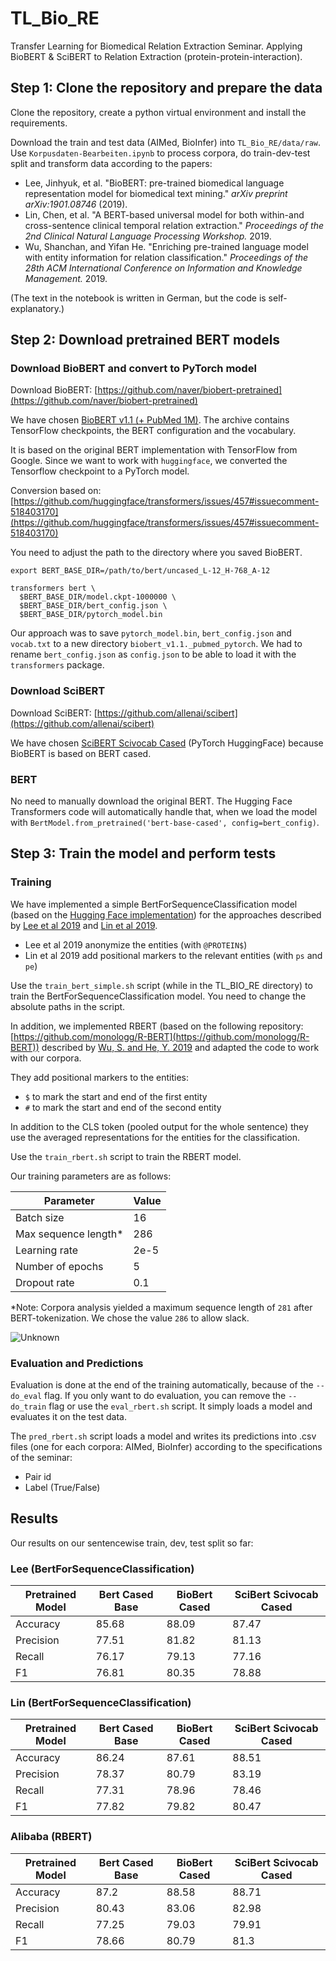 # TL_Bio_RE
Transfer Learning for Biomedical Relation Extraction Seminar. Applying BioBERT &amp; SciBERT to Relation Extraction (protein-protein-interaction).

## Step 1: Clone the repository and prepare the data

Clone the repository, create a python virtual environment and install the requirements.

Download the train and test data (AIMed, BioInfer) into `TL_Bio_RE/data/raw`.
Use `Korpusdaten-Bearbeiten.ipynb` to process corpora, do train-dev-test split and transform data according to the papers:

- Lee, Jinhyuk, et al. "BioBERT: pre-trained biomedical language representation model for biomedical text mining." _arXiv preprint arXiv:1901.08746_ (2019).
- Lin, Chen, et al. "A BERT-based universal model for both within-and cross-sentence clinical temporal relation extraction." _Proceedings of the 2nd Clinical Natural Language Processing Workshop._ 2019.
- Wu, Shanchan, and Yifan He. "Enriching pre-trained language model with entity information for relation classification." _Proceedings of the 28th ACM International Conference on Information and Knowledge Management._ 2019.


(The text in the notebook is written in German, but the code is self-explanatory.)

## Step 2: Download pretrained BERT models

### Download BioBERT and convert to PyTorch model

Download BioBERT: [https://github.com/naver/biobert-pretrained](https://github.com/naver/biobert-pretrained)

We have chosen [BioBERT v1.1 (+ PubMed 1M)](https://drive.google.com/file/d/1R84voFKHfWV9xjzeLzWBbmY1uOMYpnyD/view). The archive contains TensorFlow checkpoints, the BERT configuration and the vocabulary.

It is based on the original BERT implementation with TensorFlow from Google. Since we want to work with `huggingface`, we converted the Tensorflow checkpoint to a PyTorch model.

Conversion based on: [https://github.com/huggingface/transformers/issues/457#issuecomment-518403170](https://github.com/huggingface/transformers/issues/457#issuecomment-518403170)

You need to adjust the path to the directory where you saved BioBERT.
```shell
export BERT_BASE_DIR=/path/to/bert/uncased_L-12_H-768_A-12

transformers bert \
  $BERT_BASE_DIR/model.ckpt-1000000 \
  $BERT_BASE_DIR/bert_config.json \
  $BERT_BASE_DIR/pytorch_model.bin
```
Our approach was to save `pytorch_model.bin`, `bert_config.json` and `vocab.txt` to a new directory `biobert_v1.1._pubmed_pytorch`. We had to rename `bert_config.json` as `config.json` to be able to load it with the `transformers` package.

### Download SciBERT

Download SciBERT: [https://github.com/allenai/scibert](https://github.com/allenai/scibert)

We have chosen [SciBERT Scivocab Cased](https://s3-us-west-2.amazonaws.com/ai2-s2-research/scibert/huggingface_pytorch/scibert_scivocab_cased.tar) (PyTorch HuggingFace) because BioBERT is based on BERT cased.

### BERT

No need to manually download the original BERT. The Hugging Face Transformers code will automatically handle that, when we load the model with `BertModel.from_pretrained('bert-base-cased', config=bert_config)`.

## Step 3: Train the model and perform tests

### Training
We have implemented a simple BertForSequenceClassification model (based on the [Hugging Face implementation](https://huggingface.co/transformers/model_doc/bert.html#bertforsequenceclassification)) for the approaches described by [Lee et al 2019](https://arxiv.org/pdf/1901.08746.pdf) and [Lin et al 2019](https://www.aclweb.org/anthology/W19-1908.pdf).

- Lee et al 2019 anonymize the entities (with `@PROTEIN$`)
- Lin et al 2019 add positional markers to the relevant entities (with `ps` and `pe`)

Use the `train_bert_simple.sh` script (while in the TL_BIO_RE directory) to train the BertForSequenceClassification model. 
You need to change the absolute paths in the script.

In addition, we implemented RBERT (based on the following repository: [https://github.com/monologg/R-BERT](https://github.com/monologg/R-BERT)) described by [Wu, S. and He, Y. 2019](https://dl.acm.org/doi/pdf/10.1145/3357384.3358119?download=true) and adapted the code to work with our corpora.

They add positional markers to the entities:
- `$` to mark the start and end of the first entity
- `#` to mark the start and end of the second entity

In addition to the CLS token (pooled output for the whole sentence) they use the averaged representations for the entities for the classification.

Use the `train_rbert.sh` script to train the RBERT model.

Our training parameters are as follows: 

| Parameter           | Value |
|---------------------|-------|
| Batch size          | 16    |
| Max sequence length\* | 286   |
| Learning rate       | 2e-5  |
| Number of epochs    | 5     |
| Dropout rate        | 0.1   |

\*Note: Corpora analysis yielded a maximum sequence length of `281` after BERT-tokenization. We chose the value `286` to allow slack.

![Unknown](https://user-images.githubusercontent.com/11077393/72663484-7fab7280-39f3-11ea-8ad3-e7b9213394a4.png)

### Evaluation and Predictions
Evaluation is done at the end of the training automatically, because of the `--do_eval` flag.
If you only want to do evaluation, you can remove the `--do_train` flag or use the `eval_rbert.sh` script. It simply loads a model and evaluates it on the test data.

The `pred_rbert.sh` script loads a model and writes its predictions into .csv files (one for each corpora: AIMed, BioInfer) according to the specifications of the seminar:
- Pair id
- Label (True/False)

## Results

Our results on our sentencewise train, dev, test split so far:

### Lee (BertForSequenceClassification)

| Pretrained Model    | Bert Cased Base    | BioBert Cased           | SciBert Scivocab Cased | 
|-----------|--------------------|--------------------|------------------------|
| Accuracy  | 85.68 | 88.09   | 87.47      | 
| Precision | 77.51  | 81.82 | 81.13      | 
| Recall    | 76.17 | 79.13 | 77.16     | 
| F1        | 76.81 | 80.35 | 78.88     | 

### Lin (BertForSequenceClassification)

| Pretrained Model   | Bert Cased Base    | BioBert Cased           | SciBert Scivocab Cased |  
|-----------|--------------------|--------------------|------------------------|
| Accuracy  | 86.24 | 87.61 | 88.51     | 
| Precision | 78.37 | 80.79 | 83.19     | 
| Recall    | 77.31 | 78.96 | 78.46     | 
| F1        | 77.82  | 79.82 | 80.47     | 

### Alibaba (RBERT)

| Pretrained Model   | Bert Cased Base    | BioBert Cased      | SciBert Scivocab Cased |
|-----------|--------------------|--------------------|------------------------|
| Accuracy  | 87.2 | 88.58 | 88.71      |
| Precision | 80.43   | 83.06 | 82.98     |
| Recall    | 77.25 | 79.03 | 79.91     |
| F1        | 78.66 | 80.79 | 81.3     |
